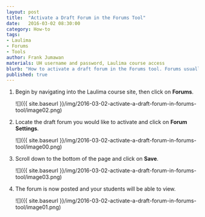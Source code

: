 ```yaml
---
layout: post
title:  "Activate a Draft Forum in the Forums Tool"
date:   2016-03-02 08:30:00
category: How-to
tags:
- Laulima
- Forums
- Tools
author: Frank Jumawan
materials: UH username and password, Laulima course access
blurb: "How to activate a draft forum in the Forums tool. Forums usually appear as a draft when copied from a previous course or a dev site in Laulima."
published: true
---
```


1. Begin by navigating into the Laulima course site, then click on **Forums**.

    ![]({{ site.baseurl }}/img/2016-03-02-activate-a-draft-forum-in-forums-tool/image02.png)

2. Locate the draft forum you would like to activate and click on **Forum Settings**.

    ![]({{ site.baseurl }}/img/2016-03-02-activate-a-draft-forum-in-forums-tool/image00.png)

3. Scroll down to the bottom of the page and click on **Save**.

    ![]({{ site.baseurl }}/img/2016-03-02-activate-a-draft-forum-in-forums-tool/image03.png)

4. The forum is now posted and your students will be able to view.

    ![]({{ site.baseurl }}/img/2016-03-02-activate-a-draft-forum-in-forums-tool/image01.png)
    
